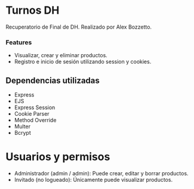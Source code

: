 # Turnos DH
Recuperatorio de Final de DH. Realizado por Alex Bozzetto.

### Features
- Visualizar, crear  y eliminar productos.
- Registro e inicio de sesión utilizando session y cookies.

## Dependencias utilizadas
- Express
- EJS
- Express Session
- Cookie Parser
- Method Override
- Multer
- Bcrypt

# Usuarios y permisos
- Administrador (admin / admin): Puede crear, editar y borrar productos.
- Invitado (no logueado): Únicamente puede visualizar productos.

